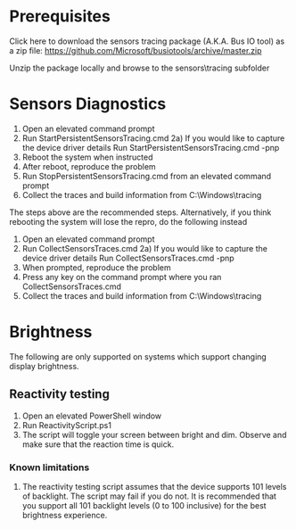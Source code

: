 # Prerequisites
Click here to download the sensors tracing package (A.K.A. Bus IO tool) as a zip file: https://github.com/Microsoft/busiotools/archive/master.zip

Unzip the package locally and browse to the sensors\tracing subfolder

# Sensors Diagnostics

1) Open an elevated command prompt
2) Run StartPersistentSensorsTracing.cmd
2a) If you would like to capture the device driver details Run StartPersistentSensorsTracing.cmd -pnp
3) Reboot the system when instructed
4) After reboot, reproduce the problem
5) Run StopPersistentSensorsTracing.cmd from an elevated command prompt
6) Collect the traces and build information from C:\Windows\tracing

The steps above are the recommended steps. Alternatively, if you think rebooting the system will lose the repro, do the following instead

1) Open an elevated command prompt
2) Run CollectSensorsTraces.cmd
2a) If you would like to capture the device driver details Run CollectSensorsTraces.cmd -pnp
3) When prompted, reproduce the problem
4) Press any key on the command prompt where you ran CollectSensorsTraces.cmd
5) Collect the traces and build information from C:\Windows\tracing

# Brightness
The following are only supported on systems which support changing display brightness.

## Reactivity testing
1. Open an elevated PowerShell window
2. Run ReactivityScript.ps1
3. The script will toggle your screen between bright and dim. Observe and make sure that the reaction time is quick.

### Known limitations
1. The reactivity testing script assumes that the device supports 101 levels of backlight. The script may fail if you do not. It is recommended that you support all 101 backlight levels (0 to 100 inclusive) for the best brightness experience.
